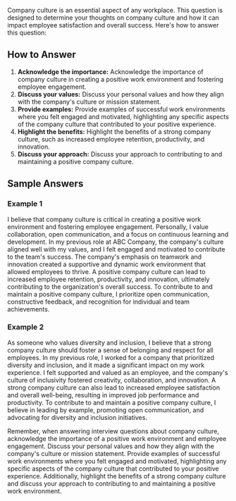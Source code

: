 
Company culture is an essential aspect of any workplace. This question is designed to determine your thoughts on company culture and how it can impact employee satisfaction and overall success. Here's how to answer this question:

How to Answer
-------------

1. **Acknowledge the importance:** Acknowledge the importance of company culture in creating a positive work environment and fostering employee engagement.
2. **Discuss your values:** Discuss your personal values and how they align with the company's culture or mission statement.
3. **Provide examples:** Provide examples of successful work environments where you felt engaged and motivated, highlighting any specific aspects of the company culture that contributed to your positive experience.
4. **Highlight the benefits:** Highlight the benefits of a strong company culture, such as increased employee retention, productivity, and innovation.
5. **Discuss your approach:** Discuss your approach to contributing to and maintaining a positive company culture.

Sample Answers
--------------

### Example 1

I believe that company culture is critical in creating a positive work environment and fostering employee engagement. Personally, I value collaboration, open communication, and a focus on continuous learning and development. In my previous role at ABC Company, the company's culture aligned well with my values, and I felt engaged and motivated to contribute to the team's success. The company's emphasis on teamwork and innovation created a supportive and dynamic work environment that allowed employees to thrive. A positive company culture can lead to increased employee retention, productivity, and innovation, ultimately contributing to the organization's overall success. To contribute to and maintain a positive company culture, I prioritize open communication, constructive feedback, and recognition for individual and team achievements.

### Example 2

As someone who values diversity and inclusion, I believe that a strong company culture should foster a sense of belonging and respect for all employees. In my previous role, I worked for a company that prioritized diversity and inclusion, and it made a significant impact on my work experience. I felt supported and valued as an employee, and the company's culture of inclusivity fostered creativity, collaboration, and innovation. A strong company culture can also lead to increased employee satisfaction and overall well-being, resulting in improved job performance and productivity. To contribute to and maintain a positive company culture, I believe in leading by example, promoting open communication, and advocating for diversity and inclusion initiatives.

Remember, when answering interview questions about company culture, acknowledge the importance of a positive work environment and employee engagement. Discuss your personal values and how they align with the company's culture or mission statement. Provide examples of successful work environments where you felt engaged and motivated, highlighting any specific aspects of the company culture that contributed to your positive experience. Additionally, highlight the benefits of a strong company culture and discuss your approach to contributing to and maintaining a positive work environment.
